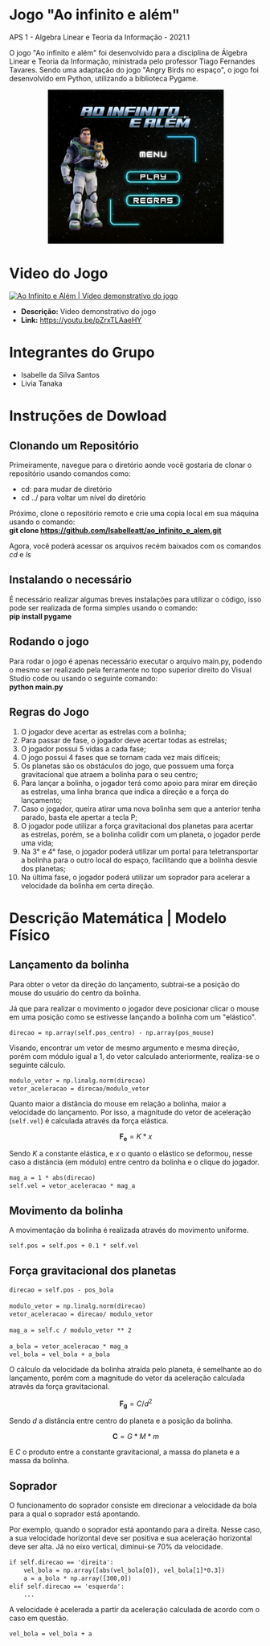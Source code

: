 # Jogo "Ao infinito e além"
APS 1 - Algebra Linear e Teoria da Informação - 2021.1

O jogo "Ao infinito e além" foi desenvolvido para a disciplina de Álgebra Linear e Teoria da Informação, ministrada pelo professor Tiago Fernandes Tavares. Sendo uma adaptação do jogo "Angry Birds no espaço", o jogo foi desenvolvido em Python, utilizando a biblioteca Pygame.

<p align="center">
  <img src="Assets/tela_inicial/menu_inicial.png" width="350" title="menu_inicial">
</p>

# Video do Jogo
[![Ao Infinito e Além | Vídeo demonstrativo do jogo](https://img.youtube.com/vi/pZrxTLAaeHY/0.jpg)](https://www.youtube.com/watch?v=pZrxTLAaeHY)
* **Descrição:** Video demonstrativo do jogo
* **Link:** https://youtu.be/pZrxTLAaeHY


# Integrantes do Grupo
* Isabelle da Silva Santos
* Livia Tanaka

# Instruções de Dowload
## Clonando um Repositório
Primeiramente, navegue para o diretório aonde você gostaria de clonar o repositório usando comandos como:
*  cd: para mudar de diretório 
* cd ../ para voltar um nível do diretório <br>

Próximo, clone o repositório remoto e crie uma copia local em sua máquina usando o comando: <br>
**git clone https://github.com/Isabelleatt/ao_infinito_e_alem.git**

Agora, você poderá acessar os arquivos recém baixados com os comandos *cd* e *ls*

## Instalando o necessário
É necessário realizar algumas breves instalações para utilizar o código, isso pode ser realizada de forma simples usando o comando: <br>
**pip install pygame**

## Rodando o jogo
Para rodar o jogo é apenas necessário executar o arquivo main.py, podendo o mesmo ser realizado pela ferramente no topo superior direito do Visual Studio code ou usando o seguinte comando: <br>
**python main.py**

## Regras do Jogo

1. O jogador deve acertar as estrelas com a bolinha;
2. Para passar de fase, o jogador deve acertar todas as estrelas;
3. O jogador possui 5 vidas a cada fase;
4. O jogo possui 4 fases que se tornam cada vez mais difíceis;
5. Os planetas são os obstáculos do jogo, que possuem uma força gravitacional que atraem a bolinha para o seu centro;
6. Para lançar a bolinha, o jogador terá como apoio para mirar em direção as estrelas, uma linha branca que indica a direção e a força do lançamento;
8. Caso o jogador, queira atirar uma nova bolinha sem que a anterior tenha parado, basta ele apertar a tecla P;
9. O jogador pode utilizar a força gravitacional dos planetas para acertar as estrelas, porém, se a bolinha colidir com um planeta, o jogador perde uma vida;
10. Na 3° e 4° fase, o jogador poderá utilizar um portal para teletransportar a bolinha para o outro local do espaço, facilitando que a bolinha desvie dos planetas;
11. Na última fase, o jogador poderá utilizar um soprador para acelerar a velocidade da bolinha em certa direção.

# Descrição Matemática | Modelo Físico

## Lançamento da bolinha

Para obter o vetor da direção do lançamento, subtrai-se a posição do mouse do usuário do centro da bolinha. 

Já que para realizar o movimento o jogador deve posicionar clicar o mouse em uma posição como se estivesse lançando a bolinha com um "elástico".

```
direcao = np.array(self.pos_centro) - np.array(pos_mouse)
```

Visando, encontrar um vetor de mesmo argumento e mesma direção, porém com módulo igual a 1, do vetor calculado anteriormente, realiza-se o seguinte cálculo.

```
modulo_vetor = np.linalg.norm(direcao)
vetor_aceleracao = direcao/modulo_vetor
```

Quanto maior a distância do mouse em relação a bolinha, maior a velocidade do lançamento. Por isso, a magnitude do vetor de aceleração (```self.vel```) é calculada através da força elástica. 

$$
\boldsymbol{F_e} = K * x
$$

Sendo $K$ a constante elástica, e $x$ o quanto o elástico se deformou, nesse caso a distância (em módulo) entre centro da bolinha e o clique do jogador.

```
mag_a = 1 * abs(direcao)
self.vel = vetor_aceleracao * mag_a
```
## Movimento da bolinha
A movimentação da bolinha é realizada através do movimento uniforme.

```
self.pos = self.pos + 0.1 * self.vel
```

## Força gravitacional dos planetas

```
direcao = self.pos - pos_bola

modulo_vetor = np.linalg.norm(direcao)
vetor_aceleracao = direcao/ modulo_vetor

mag_a = self.c / modulo_vetor ** 2

a_bola = vetor_aceleracao * mag_a
vel_bola = vel_bola + a_bola
```
O cálculo da velocidade da bolinha atraída pelo planeta, é semelhante ao do lançamento, porém com a magnitude do vetor da aceleração calculada através da força gravitacional.

$$
\boldsymbol{F_g} = C / d^2
$$

Sendo $d$ a distância entre centro do planeta e a posição da bolinha.

$$
\boldsymbol{C} = G * M * m
$$

E $C$ o produto entre a constante gravitacional, a massa do planeta e a massa da bolinha.

## Soprador
O funcionamento do soprador consiste em direcionar a velocidade da bola para a qual o soprador está apontando.

Por exemplo, quando o soprador está apontando para a direita. Nesse caso, a sua velocidade horizontal deve ser positiva e sua aceleração horizontal deve ser alta. Já no eixo vertical, diminui-se 70% da velocidade.

```
if self.direcao == 'direita':
    vel_bola = np.array([abs(vel_bola[0]), vel_bola[1]*0.3])
    a = a_bola * np.array([300,0])
elif self.direcao == 'esquerda':
    ...
```

A velocidade é acelerada a partir da aceleração calculada de acordo com o caso em questão.
```
vel_bola = vel_bola + a
```
